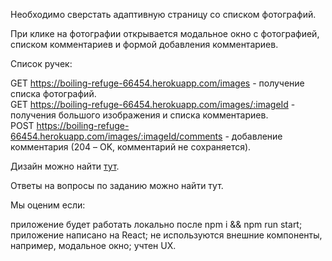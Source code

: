Необходимо сверстать адаптивную страницу со списком фотографий.

При клике на фотографии открывается модальное окно с фотографией, списком комментариев и формой добавления комментариев.

Список ручек:

GET https://boiling-refuge-66454.herokuapp.com/images - получение списка фотографий.
<br />
GET https://boiling-refuge-66454.herokuapp.com/images/:imageId - получения большого изображения и списка комментариев.
<br />
POST https://boiling-refuge-66454.herokuapp.com/images/:imageId/comments - добавление комментария (204 – OK, комментарий не сохраняется).

Дизайн можно найти <a href = 'https://www.figma.com/file/3VP0QDK3kjdfbkj8TRrtsx/Test-task?node-id=0%3A2'>тут</a>.

Ответы на вопросы по заданию можно найти тут.​

Мы оценим если:

приложение будет работать локально после npm i && npm run start;
приложение написано на React;
не используются внешние компоненты, например, модальное окно;
учтен UX.
